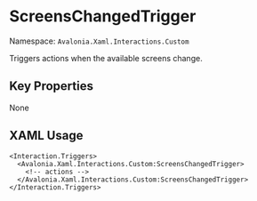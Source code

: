 # ScreensChangedTrigger

Namespace: `Avalonia.Xaml.Interactions.Custom`

Triggers actions when the available screens change.



## Key Properties
None

## XAML Usage
```xaml
<Interaction.Triggers>
  <Avalonia.Xaml.Interactions.Custom:ScreensChangedTrigger>
    <!-- actions -->
  </Avalonia.Xaml.Interactions.Custom:ScreensChangedTrigger>
</Interaction.Triggers>
```
